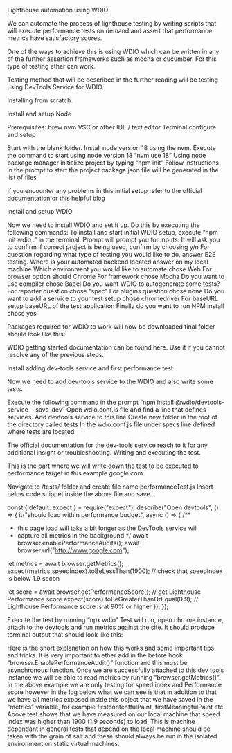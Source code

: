 Lighthouse automation using WDIO

We can automate the process of lighthouse testing by writing scripts that will execute performance tests on demand and assert that performance metrics have satisfactory scores.

One of the ways to achieve this is using WDIO which can be written in any of the further assertion frameworks such as mocha or cucumber. For this type of testing ether can work.

Testing method that will be described in the further reading will be testing using DevTools Service for WDIO.



Installing from scratch.

Install and setup Node

Prerequisites:
brew
nvm
VSC or other IDE / text editor
Terminal configure and setup


Start with the blank folder.
Install node version 18 using the nvm.
Execute the command to start using node version 18 “nvm use 18”
Using node package manager initialize project by typing “npm init”
Follow instructions in the prompt to start the project
package.json file will be generated in the list of files


If you encounter any problems in this initial setup refer to the official documentation or this helpful blog


Install and setup WDIO

Now we need to install WDIO and set it up. Do this by executing the following commands:
To install and start initial WDIO setup, execute “npm init wdio .” in the terminal.
Prompt will prompt you for inputs:
It will ask you to confirm if correct project is being used, confirm by choosing y/n
For question regarding what type of testing you would like to do, answer E2E testing.
Where is your automated backend located answer on my local machine
Which environment you would like to automate chose Web
For browser option should Chrome
For framework chose Mocha
Do you want to use compiler chose Babel
Do you want WDIO to autogenerate some tests?
For reporter question chose “spec”
For plugins question chose none
Do you want to add a service to your test setup chose chromedriver
For baseURL setup baseURL of the test application
Finally do you want to run NPM install chose yes


Packages required for WDIO to work will now be downloaded final folder should look like this:













WDIO getting started documentation can be found here. Use it if you cannot resolve any of the previous steps.

Install adding dev-tools service and first performance test

Now we need to add dev-tools service to the WDIO and also write some tests.

Execute the following command in the prompt “npm install @wdio/devtools-service --save-dev”
Open wdio.conf.js file and find a line that defines services.
Add devtools service to this line
Create new folder in the root of the directory called tests
In the wdio.conf.js file under specs line defined where tests are located

The official documentation for the dev-tools service reach to it for any additional insight or troubleshooting.
Writing and executing the test.

This is the part where we will write down the test to be executed to performance target in this example google.com.

Navigate to /tests/ folder and create file name performanceTest.js
Insert below code snippet inside the above file and save.


const { default: expect } = require("expect");
describe("Open devtools", () => {
it("should load within performance budget", async () => {
/**
* this page load will take a bit longer as the DevTools service will
* capture all metrics in the background
*/
await browser.enablePerformanceAudits();
await browser.url("http://www.google.com");


let metrics = await browser.getMetrics();
expect(metrics.speedIndex).toBeLessThan(1900); // check that speedIndex is below 1.9 secon


let score = await browser.getPerformanceScore(); // get Lighthouse Performance score
expect(score).toBeGreaterThanOrEqual(0.9); // Lighthouse Performance score is at 90% or higher
});
});




Execute the test by running “npx wdio”
Test will run, open chrome instance, attach to the devtools and run metrics against the site. It should produce terminal output that should look like this:



Here is the short explanation on how this works and some important tips and tricks.
It is very important to ether add in the before hook “browser.EnablePerformanceAudit()” function and this must be asynchronous function. Once we are successfully attached to this dev tools instance we will be able to read metrics by running “browser.getMetrics()”.
In the above example we are only testing for speed index and Performance score however in the log below what we can see is that in addition to that we have all metrics exposed inside this object that we have saved in the “metrics” variable, for example firstcontentfulPaint, firstMeaningfulPaint etc.
Above test shows that we have measured on our local machine that speed index was higher than 1900 (1.9 seconds) to load. This is machine dependant in general tests that depend on the local machine should be taken with the grain of salt and these should always be run in the isolated environment on static virtual machines.
